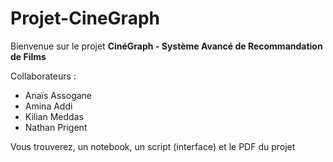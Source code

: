 # Projet-CineGraph

Bienvenue sur le projet **CinéGraph - Système Avancé de Recommandation de Films**


Collaborateurs : 
- Anaïs Assogane
- Amina Addi
- Kilian Meddas
- Nathan Prigent


Vous trouverez, un notebook, un script (interface) et le PDF du projet 
